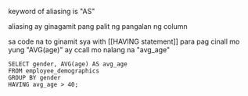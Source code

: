 keyword of aliasing is "AS" 

aliasing ay ginagamit pang palit ng pangalan ng column

sa code na to ginamit sya with [[HAVING statement]] para pag cinall mo yung "AVG(age)" ay ccall mo nalang na "avg_age"

```
SELECT gender, AVG(age) AS avg_age
FROM employee_demographics
GROUP BY gender
HAVING avg_age > 40;
```